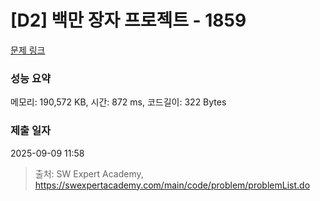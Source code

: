 # [D2] 백만 장자 프로젝트 - 1859 

[문제 링크](https://swexpertacademy.com/main/code/problem/problemDetail.do?contestProbId=AV5LrsUaDxcDFAXc) 

### 성능 요약

메모리: 190,572 KB, 시간: 872 ms, 코드길이: 322 Bytes

### 제출 일자

2025-09-09 11:58



> 출처: SW Expert Academy, https://swexpertacademy.com/main/code/problem/problemList.do